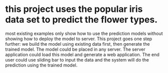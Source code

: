 # this project uses the popular iris data set to predict the flower types.
most existing examples only show how to use the prediction models without
showing how to deploy the model to server.
This project goes one step further: we build the model using existing data first,
then generate the trained model. The model could be placed in any server.
The server application could load this model and generate a web application.
The end user could use sliding bar to input the data and the system will do the prediction
using the trained model.
